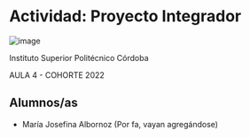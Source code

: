 # Actividad: Proyecto Integrador
![image](https://user-images.githubusercontent.com/87395600/174906450-8683b0b3-da13-4356-8cef-432073d5088b.png)

Instituto Superior Politécnico Córdoba 

AULA 4 - COHORTE 2022


## Alumnos/as

- María Josefina Albornoz
(Por fa, vayan agregándose)
